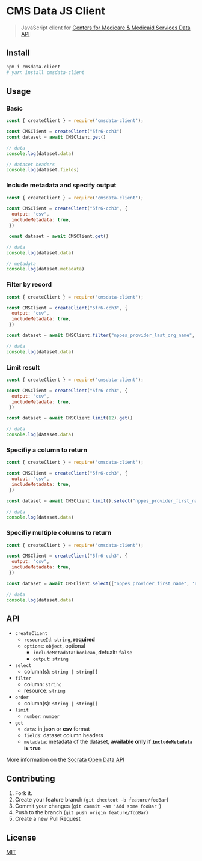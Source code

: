 # CMS Data JS Client

> JavaScript client for [Centers for Medicare & Medicaid Services Data API](https://www.cms.gov/)

## Install

```bash
npm i cmsdata-client
# yarn install cmsdata-client
```
## Usage

### Basic

```javascript
const { createClient } = require('cmsdata-client');

const CMSClient = createClient("5fr6-cch3")
const dataset = await CMSClient.get()

// data
console.log(dataset.data)

// dataset headers
console.log(dataset.fields)

```
### Include metadata and specify output

```javascript
const { createClient } = require('cmsdata-client');

const CMSClient = createClient("5fr6-cch3", {
  output: "csv",
  includeMetadata: true,
 })

 const dataset = await CMSClient.get()

// data
console.log(dataset.data)

// metadata
console.log(dataset.metadata)
```

### Filter by record

```javascript
const { createClient } = require('cmsdata-client');

const CMSClient = createClient("5fr6-cch3", {
  output: "csv",
  includeMetadata: true,
 })

const dataset = await CMSClient.filter("nppes_provider_last_org_name", "ENKESHAFI").get()

// data
console.log(dataset.data)
```

### Limit result

```javascript
const { createClient } = require('cmsdata-client');

const CMSClient = createClient("5fr6-cch3", {
  output: "csv",
  includeMetadata: true,
 })

const dataset = await CMSClient.limit(12).get()

// data
console.log(dataset.data)
```


### Specifiy a column to return

```javascript
const { createClient } = require('cmsdata-client');

const CMSClient = createClient("5fr6-cch3", {
  output: "csv",
  includeMetadata: true,
 })

const dataset = await CMSClient.limit().select("nppes_provider_first_name").get()

// data
console.log(dataset.data)
```

### Specifiy multiple columns to return

```javascript
const { createClient } = require('cmsdata-client');

const CMSClient = createClient("5fr6-cch3", {
  output: "csv",
  includeMetadata: true,
 })

const dataset = await CMSClient.select(["nppes_provider_first_name", 'npi']).get()

// data
console.log(dataset.data)
```
## API

 - `createClient`
 	- `resourceId`: `string`, **required**
 	- `options`: `object`, optional
 		- `includeMetadata`: `boolean`, defualt: `false`
 		- `output`: `string`
- `select`
	- column(s): `string | string[]`
- `filter`
	- column: `string`
	- resource: `string`
- `order`
	- column(s): `string | string[]`
- `limit`
	- `number`: `number`
- `get`
	- `data`: in **json** or **csv** format
	- `fields`: dataset column headers
	- `metadata`: metadata of the dataset, **available only if `includeMetadata` is `true`**


More information on the [Socrata Open Data API](https://dev.socrata.com/)
## Contributing
1. Fork it.
2. Create your feature branch (`git checkout -b feature/fooBar`)
3. Commit your changes (`git commit -am 'Add some fooBar'`)
4. Push to the branch (`git push origin feature/fooBar`)
5. Create a new Pull Request

## License
[MIT](https://choosealicense.com/licenses/mit/)

  